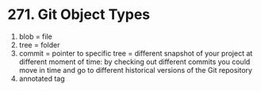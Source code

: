 # 271. Git Object Types

1. blob = file
2. tree = folder
3. commit = pointer to specific tree = different snapshot of your project at different moment of time: by checking out different commits you could move in time and go to different historical versions of the Git repository
4. annotated tag
<!--stackedit_data:
eyJoaXN0b3J5IjpbLTE4MjAzOTk0NzBdfQ==
-->
